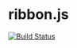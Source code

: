 ribbon.js
================

[![Build Status](https://travis-ci.org/zouyx/ribbon.js.svg?branch=master)](https://travis-ci.org/zouyx/ribbon.js)
